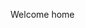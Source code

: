 <!-- layout: page -->
<!-- menu: Home -->
<!-- menupos: 0 -->
<!-- title: Home -->
<!-- tags: a -->
<!-- timestamp: 1625649475 -->
<!-- slug: home -->

Welcome home
